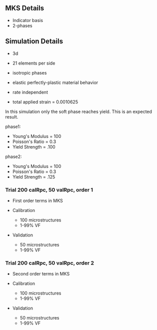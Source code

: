 ## MKS Details

* Indicator basis
* 2-phases

## Simulation Details

* 3d
* 21 elements per side
* isotropic phases
* elastic perfectly-plastic material behavior
* rate independent

* total applied strain = 0.0010625


In this simulation only the soft phase reaches yield. This is an expected result.

phase1:

* Young's Modulus = 100
* Poisson's Ratio = 0.3
* Yield Strength = .100 

phase2:

* Young's Modulus = 100
* Poisson's Ratio = 0.3
* Yield Strength = .125

### Trial 200 calRpc, 50 valRpc, order 1

* First order terms in MKS

* Calibration
	* 100 microstructures
	* 1-99% VF
* Validation
	* 50 microstructures
	* 1-99% VF

### Trial 200 calRpc, 50 valRpc, order 2

* Second order terms in MKS

* Calibration
	* 100 microstructures
	* 1-99% VF
* Validation
	* 50 microstructures
	* 1-99% VF